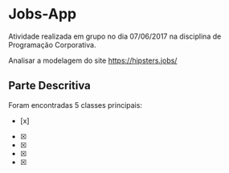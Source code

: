  # Jobs-App

Atividade realizada em grupo no dia 07/06/2017 na disciplina de Programação Corporativa.

Analisar a modelagem  do site https://hipsters.jobs/

## Parte Descritiva
 
Foram encontradas 5 classes principais:
- [x]
- [x]
- [x]
- [x]
- [x]
